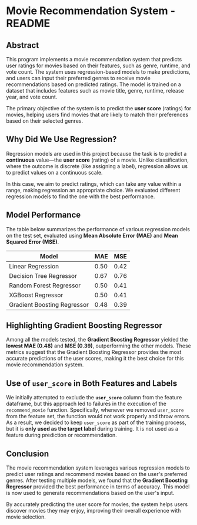 # Movie Recommendation System - README

## Abstract

This program implements a movie recommendation system that predicts user ratings for movies based on their features, such as genre, runtime, and vote count. The system uses regression-based models to make predictions, and users can input their preferred genres to receive movie recommendations based on predicted ratings. The model is trained on a dataset that includes features such as movie title, genre, runtime, release year, and vote count.

The primary objective of the system is to predict the **user score** (ratings) for movies, helping users find movies that are likely to match their preferences based on their selected genres.


## Why Did We Use Regression?

Regression models are used in this project because the task is to predict a **continuous** value—the **user score** (rating) of a movie. Unlike classification, where the outcome is discrete (like assigning a label), regression allows us to predict values on a continuous scale. 

In this case, we aim to predict ratings, which can take any value within a range, making regression an appropriate choice. We evaluated different regression models to find the one with the best performance.


## Model Performance

The table below summarizes the performance of various regression models on the test set, evaluated using **Mean Absolute Error (MAE)** and **Mean Squared Error (MSE)**.

| Model                    | MAE  | MSE  |
|--------------------------|------|------|
| Linear Regression         | 0.50 | 0.42 |
| Decision Tree Regressor   | 0.67 | 0.76 |
| Random Forest Regressor   | 0.50 | 0.41 |
| XGBoost Regressor         | 0.50 | 0.41 |
| Gradient Boosting Regressor | 0.48 | 0.39 |



## Highlighting Gradient Boosting Regressor

Among all the models tested, the **Gradient Boosting Regressor** yielded the **lowest MAE (0.48)** and **MSE (0.39)**, outperforming the other models. These metrics suggest that the Gradient Boosting Regressor provides the most accurate predictions of the user scores, making it the best choice for this movie recommendation system.


## Use of `user_score` in Both Features and Labels

We initially attempted to exclude the **`user_score`** column from the feature dataframe, but this approach led to failures in the execution of the `recommend_movie` function. Specifically, whenever we removed `user_score` from the feature set, the function would not work properly and throw errors. As a result, we decided to keep `user_score` as part of the training process, but it is **only used as the target label** during training. It is not used as a feature during prediction or recommendation.


## Conclusion

The movie recommendation system leverages various regression models to predict user ratings and recommend movies based on the user's preferred genres. After testing multiple models, we found that the **Gradient Boosting Regressor** provided the best performance in terms of accuracy. This model is now used to generate recommendations based on the user's input.

By accurately predicting the user score for movies, the system helps users discover movies they may enjoy, improving their overall experience with movie selection.


